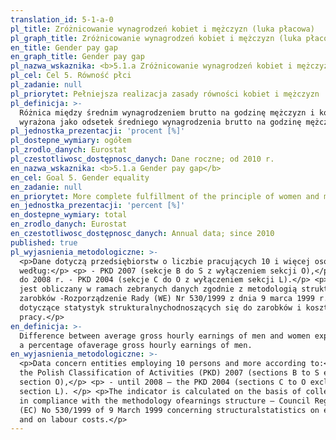```yaml
---
translation_id: 5-1-a-0
pl_title: Zróżnicowanie wynagrodzeń kobiet i mężczyzn (luka płacowa)
pl_graph_title: Zróżnicowanie wynagrodzeń kobiet i mężczyzn (luka płacowa)
en_title: Gender pay gap
en_graph_title: Gender pay gap
pl_nazwa_wskaznika: <b>5.1.a Zróżnicowanie wynagrodzeń kobiet i mężczyzn (luka płacowa)</b>
pl_cel: Cel 5. Równość płci
pl_zadanie: null
pl_priorytet: Pełniejsza realizacja zasady równości kobiet i mężczyzn
pl_definicja: >-
  Różnica między średnim wynagrodzeniem brutto na godzinę mężczyzn i kobiet
  wyrażona jako odsetek średniego wynagrodzenia brutto na godzinę mężczyzn.
pl_jednostka_prezentacji: 'procent [%]'
pl_dostepne_wymiary: ogółem
pl_zrodlo_danych: Eurostat
pl_czestotliwosc_dostępnosc_danych: Dane roczne; od 2010 r.
en_nazwa_wskaznika: <b>5.1.a Gender pay gap</b>
en_cel: Goal 5. Gender equality
en_zadanie: null
en_priorytet: More complete fulfillment of the principle of women and men's equality
en_jednostka_prezentacji: 'percent [%]'
en_dostepne_wymiary: total
en_zrodlo_danych: Eurostat
en_czestotliwosc_dostępnosc_danych: Annual data; since 2010
published: true
pl_wyjasnienia_metodologiczne: >-
  <p>Dane dotyczą przedsiębiorstw o liczbie pracujących 10 i więcej osób
  według:</p> <p> - PKD 2007 (sekcje B do S z wyłączeniem sekcji O),</p> <p> -
  do 2008 r. - PKD 2004 (sekcje C do O z wyłączeniem sekcji L).</p> <p>Wskaźnik
  jest obliczany w ramach zebranych danych zgodnie z metodologią struktury
  zarobków -Rozporządzenie Rady (WE) Nr 530/1999 z dnia 9 marca 1999 r.
  dotyczące statystyk strukturalnychodnoszących się do zarobków i kosztów
  pracy.</p>
en_definicja: >-
  Difference between average gross hourly earnings of men and women expressed as
  a percentage ofaverage gross hourly earnings of men.
en_wyjasnienia_metodologiczne: >-
  <p>Data concern entities employing 10 persons and more according to:</p> <p> -
  the Polish Classification of Activities (PKD) 2007 (sections B to S excluding
  section O),</p> <p> - until 2008 – the PKD 2004 (sections C to O excluding
  section L). </p> <p>The indicator is calculated on the basis of collected data
  in compliance with the methodology ofearnings structure – Council Regulation
  (EC) No 530/1999 of 9 March 1999 concerning structuralstatistics on earnings
  and on labour costs.</p>
---
```

